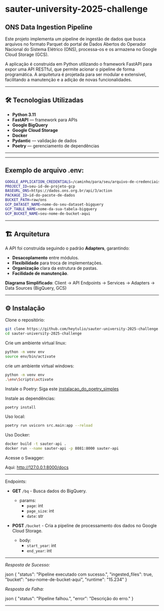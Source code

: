 # sauter-university-2025-challenge

## ONS Data Ingestion Pipeline

Este projeto implementa um pipeline de ingestão de dados que busca arquivos no formato Parquet do portal de Dados Abertos do Operador Nacional do Sistema Elétrico (ONS), processa-os e os armazena no Google Cloud Storage (GCS).

A aplicação é construída em Python utilizando o framework FastAPI para expor uma API RESTful, que permite acionar o pipeline de forma programática. A arquitetura é projetada para ser modular e extensível, facilitando a manutenção e a adição de novas funcionalidades.

---

## 🛠 Tecnologias Utilizadas
- **Python 3.11**
- **FastAPI** — framework para APIs
- **Google BigQuery**
- **Google Cloud Storage**
- **Docker**
- **Pydantic** — validação de dados
- **Poetry** — gerenciamento de dependências
---

---

## Exemplo de arquivo .env:
```bash
GOOGLE_APPLICATION_CREDENTIALS=/caminho/para/seu/arquivo-de-credenciais.json
PROJECT_ID=seu-id-de-projeto-gcp
BASEURL_ONS=https://dados.ons.org.br/api/3/action
PACKAGE_ID=id-do-pacote-de-dados
BUCKET_PATH=raw/ons
GCP_DATASET_NAME=nome-do-seu-dataset-bigquery
GCP_TABLE_NAME=nome-da-sua-tabela-bigquery
GCP_BUCKET_NAME=seu-nome-de-bucket-aqui
```
---

## 🏗 Arquitetura
A API foi construída seguindo o padrão **Adapters**, garantindo:
- **Desacoplamento** entre módulos.
- **Flexibilidade** para troca de implementações.
- **Organização** clara da estrutura de pastas.
- **Facilidade de manutenção**.

**Diagrama Simplificado**:
Client → API Endpoints → Services → Adapters → Data Sources (BigQuery, GCS)

---

## ⚙️ Instalação
Clone o repositório:
```bash
git clone https://github.com/heytulio/sauter-university-2025-challenge.git
cd sauter-university-2025-challenge
```

Crie um ambiente virtual linux:
```bash
python -m venv env
source env/bin/activate
```

crie um ambiente virtual windows:
```bash
python -m venv env
.\env\Scripts\activate
```

Instale o Poetry: Siga este 
[instalacao_do_poetry_simples](https://python-poetry.org/docs/#installing-with-the-official-installer)

Instale as dependências:
```bash
poetry install
```

Uso local:
```bash
poetry run uvicorn src.main:app --reload
```

Uso Docker:
```bash
docker build -t sauter-api .
docker run --name sauter-api -p 8081:8000 sauter-api
```

Acesse o Swagger:

Aqui: http://127.0.0.1:8000/docs

---

Endpoints:

- **GET** `/bq` - Busca dados do BigQuery.
    - params:
        - `page`: int
        - `page_size`: int
        - `date`: str

- **POST** `/bucket` - Cria a pipeline de processamento dos dados no Google Cloud Storage. 
    - body:
        - `start_year`: int
        - `end_year`: int

---
*Resposta de Sucesso:*

json
{
  "status": "Pipeline executado com sucesso.",
  "ingested_files": true,
  "bucket": "seu-nome-de-bucket-aqui",
  "runtime": "15.234"
}


*Resposta de Falha:*

json
{
  "status": "Pipeline falhou.",
  "error": "Descrição do erro."
}

---